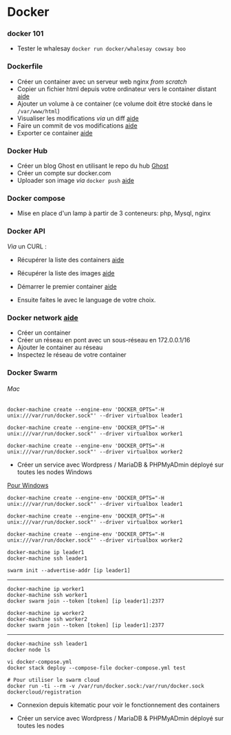 # Docker 

### docker 101  

* Tester le whalesay `docker run docker/whalesay cowsay boo`

### Dockerfile 

* Créer un container avec un serveur web nginx _from scratch_ 
* Copier un fichier html depuis votre ordinateur vers le container distant  [aide](https://docs.docker.com/engine/reference/commandline/cp/)
* Ajouter un volume à ce container (ce volume doit être stocké dans le `/var/www/html`)
* Visualiser les modifications _via_ un diff [aide](https://docs.docker.com/engine/reference/commandline/diff/)
* Faire un commit de vos modifications [aide](https://docs.docker.com/engine/reference/commandline/commit/)
* Exporter ce container [aide](https://docs.docker.com/engine/reference/commandline/export/)

### Docker Hub 

* Créer un blog Ghost en utilisant le repo du hub [Ghost](https://hub.docker.com/_/ghost/)
* Créer un compte sur docker.com 
* Uploader son image _via_ `docker push`  [aide](https://docs.docker.com/engine/reference/commandline/push/) 


### Docker compose

* Mise en place d'un lamp à partir de 3 conteneurs: php, Mysql, nginx

### Docker API 

_Via_ un CURL : 
* Récupérer la liste des containers [aide](https://docs.docker.com/engine/api/get-started/#list-and-manage-containers)
* Récupérer la liste des images [aide](https://docs.docker.com/engine/api/get-started/#list-all-images)
* Démarrer le premier container [aide](https://docs.docker.com/engine/api/get-started/#run-a-container)

* Ensuite faites le avec le language de votre choix. 


### Docker network [aide](https://docs.docker.com/engine/userguide/networking/work-with-networks/#basic-container-networking-example)


* Créer un container 
* Créer un réseau en pont avec un sous-réseau en 172.0.0.1/16
* Ajouter le container au réseau 
* Inspectez le réseau de votre container 


### Docker Swarm 


###### Mac

```
docker-machine create --engine-env 'DOCKER_OPTS="-H unix:///var/run/docker.sock"' --driver virtualbox leader1 

docker-machine create --engine-env 'DOCKER_OPTS="-H unix:///var/run/docker.sock"' --driver virtualbox worker1

docker-machine create --engine-env 'DOCKER_OPTS="-H unix:///var/run/docker.sock"' --driver virtualbox worker2
```

* Créer un service avec Wordpress / MariaDB & PHPMyADmin déployé sur toutes les nodes  Windows 

[Pour Windows](https://docs.docker.com/machine/drivers/hyper-v/#2-set-up-a-new-external-network-switch-optional)


```
docker-machine create --engine-env 'DOCKER_OPTS="-H unix:///var/run/docker.sock"' --driver virtualbox leader1 

docker-machine create --engine-env 'DOCKER_OPTS="-H unix:///var/run/docker.sock"' --driver virtualbox worker1

docker-machine create --engine-env 'DOCKER_OPTS="-H unix:///var/run/docker.sock"' --driver virtualbox worker2
```


```
docker-machine ip leader1
docker-machine ssh leader1 
```

```
swarm init --advertise-addr [ip leader1]
```	

---- 


```
docker-machine ip worker1
docker-machine ssh worker1 
docker swarm join --token [token] [ip leader1]:2377
```

```
docker-machine ip worker2
docker-machine ssh worker2 
docker swarm join --token [token] [ip leader1]:2377
```


----


```
docker-machine ssh leader1 
docker node ls 

vi docker-compose.yml 
docker stack deploy --compose-file docker-compose.yml test

# Pour utiliser le swarm cloud 
docker run -ti --rm -v /var/run/docker.sock:/var/run/docker.sock dockercloud/registration
```


* Connexion depuis kitematic pour voir le fonctionnement des containers 

* Créer un service avec Wordpress / MariaDB & PHPMyADmin déployé sur toutes les nodes 

